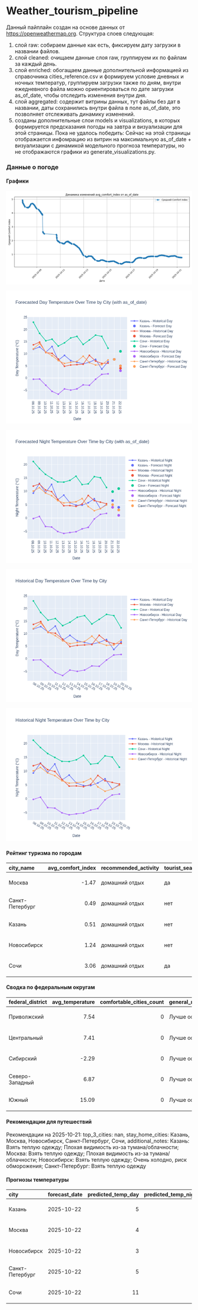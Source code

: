 # Weather_tourism_pipeline
Данный пайплайн создан на основе данных от https://openweathermap.org.
Структура слоев следующая:
  1) слой raw: 
  собираем данные как есть, фиксируем дату загрузки в названии файлов.
  2) слой cleaned:
  очищаем данные слоя raw, группируем их по файлам за каждый день.
  3) слой enriched:
  обогащаем данные дополнительной информацией из справочника cities_reference.csv и формируем условие дневных и ночных температур,
  группируем загрузки также по дням, внутри ежедневного файла можно ориентироваться по дате загрузки as_of_date, чтобы отследить изменения внутри дня.
  4) слой aggregated:
   содержит витрины данных, тут файлы без дат в названии, даты сохранились внутри файла в поле as_of_date, это позволняет отслеживать динамику изменений.
  6) созданы дополнительные слои models и visualizations, в которых формируется предсказания погоды на завтра и визуализации для этой страницы.
  Пока не удалось победить: Сейчас на этой страницы отображается инфомрацию из витрин на максимальную as_of_date + визуализации с динамикой модельного прогноза температуры, 
  но не отображаются графики из generate_visualizations.py.
<!-- WEATHER DATA START -->
### Данные о погоде

#### Графики
![Comfort Index Trend](data/visualizations/comfort_index_trend.png)

![Forecasted Day Temperature](data/visualizations/forecasted_day_temperature.png)

![Forecasted Night Temperature](data/visualizations/forecasted_night_temperature.png)

![Historical Day Temperature](data/visualizations/historical_day_temperature.png)

![Historical Night Temperature](data/visualizations/historical_night_temperature.png)

#### Рейтинг туризма по городам
| city_name       |   avg_comfort_index | recommended_activity   | tourist_season_match   | tourism_season   | tour_recommendation       | as_of_date          |
|:----------------|--------------------:|:-----------------------|:-----------------------|:-----------------|:--------------------------|:--------------------|
| Москва          |               -1.47 | домашний отдых         | да                     | Круглогодично    | домашний отдых в сезон    | 2025-10-21 09:26:00 |
| Санкт-Петербург |                0.49 | домашний отдых         | нет                    | Май-Сентябрь     | домашний отдых вне сезона | 2025-10-21 09:26:00 |
| Казань          |                0.51 | домашний отдых         | нет                    | Май-Сентябрь     | домашний отдых вне сезона | 2025-10-21 09:26:00 |
| Новосибирск     |                1.24 | домашний отдых         | нет                    | Июнь-Август      | домашний отдых вне сезона | 2025-10-21 09:26:00 |
| Сочи            |                3.06 | домашний отдых         | да                     | Май-Октябрь      | домашний отдых в сезон    | 2025-10-21 09:26:00 |

#### Сводка по федеральным округам
| federal_district   |   avg_temperature |   comfortable_cities_count | general_recommendation   | as_of_date          |
|:-------------------|------------------:|---------------------------:|:-------------------------|:--------------------|
| Приволжский        |              7.54 |                          0 | Лучше остаться дома      | 2025-10-21 09:26:00 |
| Центральный        |              7.41 |                          0 | Лучше остаться дома      | 2025-10-21 09:26:00 |
| Сибирский          |             -2.29 |                          0 | Лучше остаться дома      | 2025-10-21 09:26:00 |
| Северо-Западный    |              6.87 |                          0 | Лучше остаться дома      | 2025-10-21 09:26:00 |
| Южный              |             15.09 |                          0 | Лучше остаться дома      | 2025-10-21 09:26:00 |

#### Рекомендации для путешествий
Рекомендации на 2025-10-21: top_3_cities: nan, stay_home_cities: Казань, Москва, Новосибирск, Санкт-Петербург, Сочи, additional_notes: Казань: Взять теплую одежду; Плохая видимость из-за тумана/облачности; Москва: Взять теплую одежду; Плохая видимость из-за тумана/облачности; Новосибирск: Взять теплую одежду; Очень холодно, риск обморожения; Санкт-Петербург: Взять теплую одежду

#### Прогнозы температуры
| city            | forecast_date   |   predicted_temp_day |   predicted_temp_night | model_type       | as_of_date          |
|:----------------|:----------------|---------------------:|-----------------------:|:-----------------|:--------------------|
| Казань          | 2025-10-22      |                    5 |                      4 | LinearRegression | 2025-10-21 09:26:18 |
| Москва          | 2025-10-22      |                    4 |                      3 | LinearRegression | 2025-10-21 09:26:18 |
| Новосибирск     | 2025-10-22      |                    3 |                      1 | LinearRegression | 2025-10-21 09:26:18 |
| Санкт-Петербург | 2025-10-22      |                    5 |                      3 | LinearRegression | 2025-10-21 09:26:18 |
| Сочи            | 2025-10-22      |                   11 |                     11 | LinearRegression | 2025-10-21 09:26:18 |


<!-- WEATHER DATA END -->
